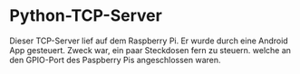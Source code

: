 Python-TCP-Server
=================

Dieser TCP-Server lief auf dem Raspberry Pi. Er wurde durch eine Android App gesteuert. 
Zweck war, ein paar Steckdosen fern zu steuern. welche an den GPIO-Port des Paspberry Pis angeschlossen waren.
